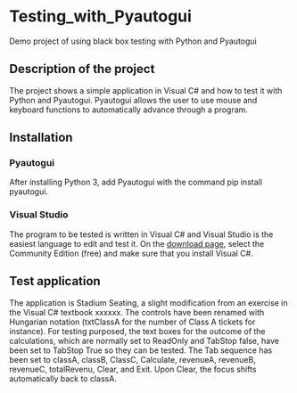 # Testing_with_Pyautogui
Demo project of using black box testing with Python and Pyautogui

## Description of the project
The project shows a simple application in Visual C# and how to test it with Python and Pyautogui. Pyautogui allows the user to use mouse and keyboard functions to automatically advance through a  program.

## Installation
### Pyautogui
After installing Python 3, add Pyautogui with the command pip install pyautogui.
### Visual Studio
The program to be tested is written in Visual C# and Visual Studio is the easiest language to edit and test it. On the [download page](https://visualstudio.microsoft.com/downloads/), select the Community Edition (free) and make sure that you install Visual C#. 

## Test application
The application is Stadium Seating, a slight modification from an exercise in the Visual C# textbook xxxxxx. The controls have been renamed with Hungarian notation (txtClassA for the number of Class A tickets for instance). For testing purposed, the text boxes for the outcome of the calculations, which are normally set to ReadOnly and TabStop false, have been set to TabStop True so they can be tested. The Tab sequence has been set to classA, classB, ClassC, Calculate, revenueA, revenueB, revenueC, totalRevenu, Clear, and Exit. Upon Clear, the focus shifts automatically back to classA. 
